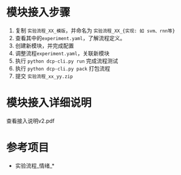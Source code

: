 # 模块接入步骤

1. 复制 `实验流程_XX_模版`，并命名为 `实验流程_XX_{实现: 如 svm、rnn等}`
2. 查看其中的`experiment.yaml`，了解流程定义。
3. 创建新模块，并完成配置
4. 调整流程`experiment.yaml`，关联新模块
5. 执行 `python dcp-cli.py run` 完成流程测试
6. 执行 `python dcp-cli.py pack` 打包流程
7. 提交 `实验流程_xx_yy.zip`

# 模块接入详细说明

查看接入说明v2.pdf

# 参考项目

- 实验流程_情绪_*
